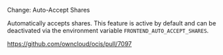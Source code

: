 Change: Auto-Accept Shares

Automatically accepts shares. This feature is active by default and can be deactivated via the environment variable `FRONTEND_AUTO_ACCEPT_SHARES`.

https://github.com/owncloud/ocis/pull/7097
